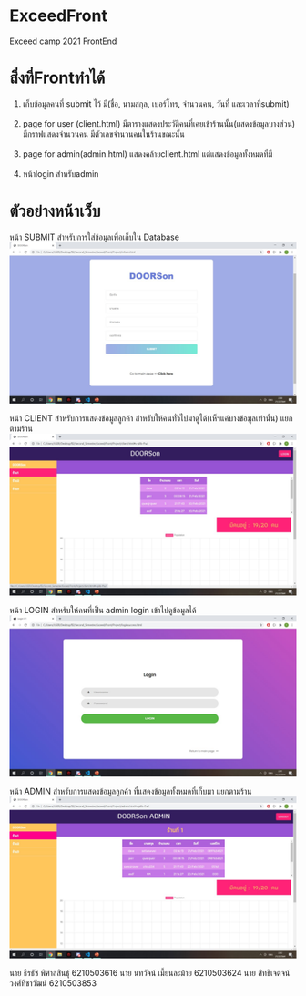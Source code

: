 # ExceedFront
Exceed camp 2021 FrontEnd

<h1>สิ่งที่Frontทำได้</h1>

<ol>
<li>เก็บข้อมูลคนที่ submit ไว้ มี(ชื่อ, นามสกุล, เบอร์โทร, จำนวนคน, วันที่ และเวลาที่submit)</li><br>
<li>page for user (client.html) มีตารางแสดงประวัติคนที่เคยเข้าร้านนั้น(แสดงข้อมูลบางส่วน) มีกราฟแสดงจำนวนคน มีตัวเลขจำนวนคนในร้านขณะนั้น</li><br>
<li>page for admin(admin.html) แสดงคล้ายclient.html แต่แสดงข้อมูลทั้งหมดที่มี</li><br>
<li>หน้าlogin สำหรับadmin</li>
</ol>

<h1>ตัวอย่างหน้าเว็บ</h1>

หน้า SUBMIT สำหรับการใส่ข้อมูลเพื่อเก็บใน Database
![SUBMIT](./inform.jpg)

หน้า CLIENT สำหรับการแสดงข้อมูลลูกค้า สำหรับให้คนทั่วไปมาดูได้(เห็ฯแค่บางข้อมูลเท่านั้น) แยกตามร้าน
![CLIENT](./client.jpg)

หน้า LOGIN สำหรับให้คนที่เป็น admin login เข้าไปดูข้อมูลได้
![LOGIN](./loginsuccess.jpg)

หน้า ADMIN สำหรับการแสดงข้อมูลลูกค้า ที่แสดงข้อมูลทั้งหมดที่เก็บมา แยกตามร้าน
![ADMIN](./admin.jpg)

นาย ธีรธัช พิศาลสินธุ์ 6210503616
นาย นทวัจน์ เมี้ยนละม้าย 6210503624
นาย สิทธิเจตจน์ วงศ์ทิชาวัฒน์ 6210503853
